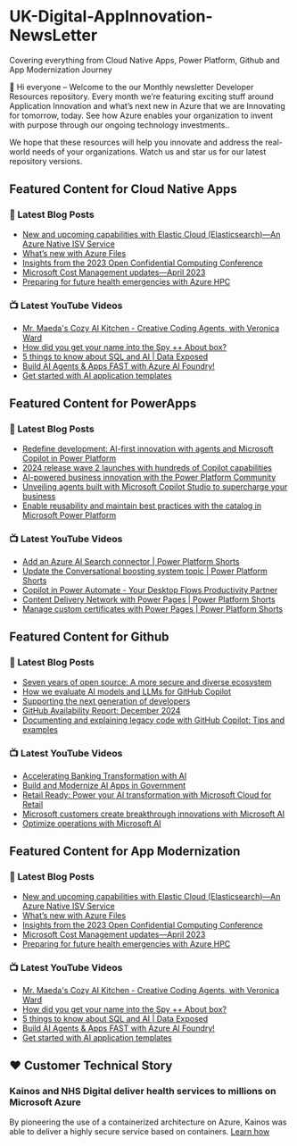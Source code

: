 # UK-Digital-AppInnovation-NewsLetter

Covering everything from Cloud Native Apps, Power Platform, Github and App Modernization Journey

👋 Hi everyone – Welcome to the our Monthly newsletter Developer Resources repository. Every month we’re featuring exciting stuff around Application Innovation and what’s next new in Azure that we are Innovating for tomorrow, today. See how Azure enables your organization to invent with purpose through our ongoing technology investments..


We hope that these resources will help you innovate and address the real-world needs of your organizations. Watch us and star us for our latest repository versions.

## Featured Content for Cloud Native Apps


### 📝 Latest Blog Posts

    
<!-- BLOGCNA:START -->
- [New and upcoming capabilities with Elastic Cloud (Elasticsearch)—An Azure Native ISV Service](https://azure.microsoft.com/blog/new-and-upcoming-capabilities-with-elastic-cloud-elasticsearch-an-azure-native-isv-service/)
- [What’s new with Azure Files](https://azure.microsoft.com/blog/what-s-new-with-azure-files/)
- [Insights from the 2023 Open Confidential Computing Conference](https://azure.microsoft.com/blog/insights-from-the-2023-open-confidential-computing-conference/)
- [Microsoft Cost Management updates—April 2023](https://azure.microsoft.com/blog/microsoft-cost-management-updates-april-2023/)
- [Preparing for future health emergencies with Azure HPC ](https://azure.microsoft.com/blog/preparing-for-future-health-emergencies-with-azure-hpc/)
<!-- BLOGCNA:END -->

### 📺 Latest YouTube Videos

 
<!-- YOUTUBECNA:START -->
- [Mr. Maeda&#39;s Cozy AI Kitchen - Creative Coding Agents, with Veronica Ward](https://www.youtube.com/watch?v=JSHBWDAJ2B4)
- [How did you get your name into the Spy ++ About box?](https://www.youtube.com/watch?v=464tXBQ6Ohs)
- [5 things to know about SQL and AI | Data Exposed](https://www.youtube.com/watch?v=oZk2mSstOXk)
- [Build AI Agents &amp; Apps FAST with Azure AI Foundry!](https://www.youtube.com/watch?v=mnfNZmKtZ-4)
- [Get started with AI application templates](https://www.youtube.com/watch?v=yKtAbK7ndmM)
<!-- YOUTUBECNA:END -->

##  Featured Content for PowerApps
### 📝 Latest Blog Posts
<!-- BLOGPOWER:START -->
- [Redefine development: AI-first innovation with agents and Microsoft Copilot in Power Platform](https://www.microsoft.com/en-us/power-platform/blog/2024/11/19/redefine-development-ai-first-innovation-with-agents-and-microsoft-copilot-in-power-platform/)
- [2024 release wave 2 launches with hundreds of Copilot capabilities](https://www.microsoft.com/en-us/dynamics-365/blog/business-leader/2024/10/29/2024-release-wave-2-launches-with-hundreds-of-copilot-capabilities/)
- [AI-powered business innovation with the Power Platform Community](https://www.microsoft.com/en-us/power-platform/blog/2024/09/18/ai-powered-business-innovation-with-the-power-platform-community/)
- [Unveiling agents built with Microsoft Copilot Studio to supercharge your business](https://www.microsoft.com/en-us/microsoft-copilot/blog/copilot-studio/unveiling-copilot-agents-built-with-microsoft-copilot-studio-to-supercharge-your-business/)
- [Enable reusability and maintain best practices with the catalog in Microsoft Power Platform](https://www.microsoft.com/en-us/power-platform/blog/2024/09/11/enable-reusability-and-maintain-best-practices-with-the-catalog-in-microsoft-power-platform/)
<!-- BLOGPOWER:END -->
 ### 📺 Latest YouTube Videos
    
<!-- YOUTUBEPOWER:START -->
- [Add an Azure AI Search connector | Power Platform Shorts](https://www.youtube.com/watch?v=HwCIZQ3jWEY)
- [Update the Conversational boosting system topic | Power Platform Shorts](https://www.youtube.com/watch?v=18hkIY61gJQ)
- [Copilot in Power Automate - Your Desktop Flows Productivity Partner](https://www.youtube.com/watch?v=LaTRbtUhpYA)
- [Content Delivery Network with Power Pages | Power Platform Shorts](https://www.youtube.com/watch?v=jS8Hn9zposI)
- [Manage custom certificates with Power Pages | Power Platform Shorts](https://www.youtube.com/watch?v=noUdjtfUCkQ)
<!-- YOUTUBEPOWER:END -->

##  Featured Content for Github
### 📝 Latest Blog Posts
<!-- BLOGGITHUB:START -->
- [Seven years of open source: A more secure and diverse ecosystem](https://github.blog/news-insights/seven-years-of-open-source-a-more-secure-and-diverse-ecosystem/)
- [How we evaluate AI models and LLMs for GitHub Copilot](https://github.blog/ai-and-ml/generative-ai/how-we-evaluate-models-for-github-copilot/)
- [Supporting the next generation of developers](https://github.blog/developer-skills/github-education/supporting-the-next-generation-of-developers/)
- [GitHub Availability Report: December 2024](https://github.blog/news-insights/company-news/github-availability-report-december-2024/)
- [Documenting and explaining legacy code with GitHub Copilot: Tips and examples](https://github.blog/ai-and-ml/github-copilot/documenting-and-explaining-legacy-code-with-github-copilot-tips-and-examples/)
<!-- BLOGGITHUB:END -->
### 📺 Latest YouTube Videos
<!-- YOUTUBEGITHUB:START -->
- [Accelerating Banking Transformation with AI](https://www.youtube.com/watch?v=KD-rkl9XFNg)
- [Build and Modernize AI Apps in Government](https://www.youtube.com/watch?v=hSijQAhF84o)
- [Retail Ready: Power your AI transformation with Microsoft Cloud for Retail](https://www.youtube.com/watch?v=HEH6W-iX4JE)
- [Microsoft customers create breakthrough innovations with Microsoft AI](https://www.youtube.com/watch?v=S6ZuXlZ8qLs)
- [Optimize operations with Microsoft AI](https://www.youtube.com/watch?v=8BNs-67x_co)
<!-- YOUTUBEGITHUB:END -->
##  Featured Content for App Modernization
### 📝 Latest Blog Posts
<!-- BLOGAPPMOD:START -->
- [New and upcoming capabilities with Elastic Cloud (Elasticsearch)—An Azure Native ISV Service](https://azure.microsoft.com/blog/new-and-upcoming-capabilities-with-elastic-cloud-elasticsearch-an-azure-native-isv-service/)
- [What’s new with Azure Files](https://azure.microsoft.com/blog/what-s-new-with-azure-files/)
- [Insights from the 2023 Open Confidential Computing Conference](https://azure.microsoft.com/blog/insights-from-the-2023-open-confidential-computing-conference/)
- [Microsoft Cost Management updates—April 2023](https://azure.microsoft.com/blog/microsoft-cost-management-updates-april-2023/)
- [Preparing for future health emergencies with Azure HPC ](https://azure.microsoft.com/blog/preparing-for-future-health-emergencies-with-azure-hpc/)
<!-- BLOGAPPMOD:END -->
### 📺 Latest YouTube Videos
<!-- YOUTUBEAPPMOD:START -->
- [Mr. Maeda&#39;s Cozy AI Kitchen - Creative Coding Agents, with Veronica Ward](https://www.youtube.com/watch?v=JSHBWDAJ2B4)
- [How did you get your name into the Spy ++ About box?](https://www.youtube.com/watch?v=464tXBQ6Ohs)
- [5 things to know about SQL and AI | Data Exposed](https://www.youtube.com/watch?v=oZk2mSstOXk)
- [Build AI Agents &amp; Apps FAST with Azure AI Foundry!](https://www.youtube.com/watch?v=mnfNZmKtZ-4)
- [Get started with AI application templates](https://www.youtube.com/watch?v=yKtAbK7ndmM)
<!-- YOUTUBEAPPMOD:END -->


## ♥️ Customer Technical Story 

### Kainos and NHS Digital deliver health services to millions on Microsoft Azure

By pioneering the use of a containerized architecture on Azure, Kainos was able to deliver a highly secure service based on containers. [Learn how](https://customers.microsoft.com/en-us/story/1368348549535774520-kainos-and-nhs-digital-deliver-health-services-to-millions-on-microsoft-azure)

